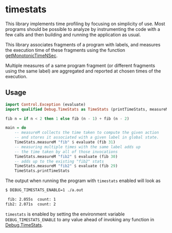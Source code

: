 # timestats

This library implements time profiling by focusing on
simplicity of use. Most programs should be possible to analyze by
instrumenting the code with a few calls and then building and
running the application as usual.

This library associates fragments of a program with labels, and
measures the execution time of these fragments using the function
[getMonotonicTimeNSec](https://hackage.haskell.org/package/base-4.16.2.0/docs/GHC-Clock.html#v:getMonotonicTimeNSec).

Multiple measures of a same program fragment (or different fragments
using the same label) are aggregated and reported at chosen times of
the execution.

## Usage

```Haskell
import Control.Exception (evaluate)
import qualified Debug.TimeStats as TimeStats (printTimeStats, measureM)

fib n = if n < 2 then 1 else fib (n - 1) + fib (n - 2)

main = do
    -- measureM collects the time taken to compute the given action
    -- and stores it associated with a given label in global state.
    TimeStats.measureM "fib" $ evaluate (fib 31)
    -- measuring multiple times with the same label adds up
    -- the time taken by all of those invocations
    TimeStats.measureM "fib2" $ evaluate (fib 30)
    -- adds up to the existing "fib2" stats
    TimeStats.measureM "fib2" $ evaluate (fib 29)
    TimeStats.printTimeStats
```

The output when running the program with `timestats` enabled will look as

```bash
$ DEBUG_TIMESTATS_ENABLE=1 ./a.out

 fib: 2.055s  count: 1
fib2: 2.071s  count: 2
```

`timestats` is enabled by setting the environment variable
`DEBUG_TIMESTATS_ENABLE` to any value ahead of invoking any function
in [Debug.TimeStats](src/Debug/TimeStats.hs).

